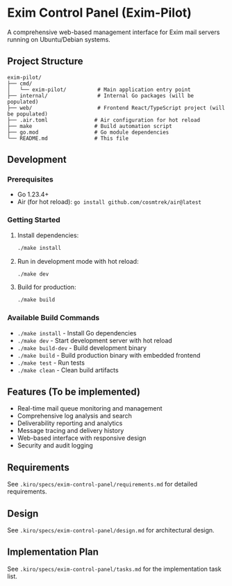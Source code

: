 # Exim Control Panel (Exim-Pilot)

A comprehensive web-based management interface for Exim mail servers running on Ubuntu/Debian systems.

## Project Structure

```
exim-pilot/
├── cmd/
│   └── exim-pilot/          # Main application entry point
├── internal/                # Internal Go packages (will be populated)
├── web/                     # Frontend React/TypeScript project (will be populated)
├── .air.toml               # Air configuration for hot reload
├── make                    # Build automation script
├── go.mod                  # Go module dependencies
└── README.md               # This file
```

## Development

### Prerequisites
- Go 1.23.4+
- Air (for hot reload): `go install github.com/cosmtrek/air@latest`

### Getting Started

1. Install dependencies:
   ```bash
   ./make install
   ```

2. Run in development mode with hot reload:
   ```bash
   ./make dev
   ```

3. Build for production:
   ```bash
   ./make build
   ```

### Available Build Commands

- `./make install` - Install Go dependencies
- `./make dev` - Start development server with hot reload
- `./make build-dev` - Build development binary
- `./make build` - Build production binary with embedded frontend
- `./make test` - Run tests
- `./make clean` - Clean build artifacts

## Features (To be implemented)

- Real-time mail queue monitoring and management
- Comprehensive log analysis and search
- Deliverability reporting and analytics
- Message tracing and delivery history
- Web-based interface with responsive design
- Security and audit logging

## Requirements

See `.kiro/specs/exim-control-panel/requirements.md` for detailed requirements.

## Design

See `.kiro/specs/exim-control-panel/design.md` for architectural design.

## Implementation Plan

See `.kiro/specs/exim-control-panel/tasks.md` for the implementation task list.